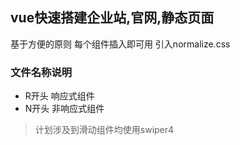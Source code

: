 ## vue快速搭建企业站,官网,静态页面

基于方便的原则  每个组件插入即可用 引入normalize.css

### 文件名称说明

- R开头 响应式组件
- N开头 非响应式组件

> 计划涉及到滑动组件均使用swiper4